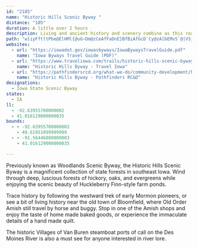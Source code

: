 ```yaml
---
id: "2185"
name: "Historic Hills Scenic Byway "
distance: "105"
duration: A little over 2 hours
description: Living and ancient history and scenery combine as this road crosses the Mormon Trail and curves through woodlands and Amish country.
path: "w}iyFftltPbe@ElHMl{@uG~Dm@zCeAfFaDnE}BfBiAfGcD`Cy@zA[bEMvS`@|VSjCKdL?jEl@f^zLxDx@jFVn`@x@rEj@`HTfGDjMMDrFRFrAGt@QZW`Er@bDZ`HZlh@Gf_B@vaFq@~HIt`@ElFZ^sAz@gBhScYnBkBrKqF~@QbNZlHbAz@Dr@Ih@Ur@s@vEqHZ{AD_BBeUb@_CrCsHJq@HeAOoB}EcVI_ABs@Nk@Ve@jFcFlC_EtSs^fBeDd@qA~Pwx@`@gDJeEPuA\\y@^e@b@WrDOrBFhDr@fIrClAFbLiCtJeCrAk@lAs@bFaE~@qAb@sAx@oFd@_AvByCd@_ATeAxAcKReAr@yBnA{BfGsIh@eATsARmHEuCmAsHI_A@_Ab@mFAiHIY_@q@qFoC]_@Wk@WmAy@_KuAsHEgAXmBdAgDD_ABmFJY^s@lN{Qj@yAb@kC|C{d@N}@t@{BT_BFcF}@gKE_HXsD?aAO_AYk@yAgB]m@EcANgE]mILmCr@{EFgAAeA]kB_DkMYcBKmAIoJMsFzAq@hBU|OKpc@EtA_@hAy@l@w@h@oA^wB?wh@FwHf@uCbHcZ\\eEDoEMyC{@gGwHq\\De^RgC\\sAp@cB|AiBdAm@bA[hYsBhASfA_@hAs@rBoBlEaGx@wAj@eBb@mBZsC\\cMd@mEfAgDdBwCv@u@xBsA`b@gNrA_AbA_Bh@eBT{BBoXXuBdAyCn@m@dAu@hB[fc@KlWJh`@^nAEbCe@pAq@lNqJvAs@zDmAbCKhPE?{FOcA@y\\V}{@N{qAMozAH}k@\\w|@^muAHgI~@s_@BqKd@u@z_@Sd_@f@fcADvADzAXjBf@hBx@lx@|c@hEzCpHtGlFdE`ElClEfD|XnR~A^fXFCqsAHeD^cE|@qFt@eC`KaY\\qAZmBNwCBgd@GycA]iyCD{v@EeCMgA}B{LKeAEuAF_CpCiPNkDYa}FUavAy@_lCS}uABk_@g@giAKshAXct@NqhDDa]\\gEj@{DbAoDxByF|CeFxf@{d@zEkFtBoCpg@sv@~QyWxByDbCgG~@mDx@uDt@}GRaFDma@\\{p@n@guB^kzA^iz@h@wmFJ{Ef@eFtAmFtK_Y|AeFd@oCZyDHgE?aTAuBSyBi@_Ci@}Ao@uAoAkB{CmBkA_@mGq@aGUkIw@yB{@cDgCsAqBi@sAu@sCa@_CQ_Dk@ex@OyAc@yBo@uBmBkDkq@cx@{DsF_F{HoAyBaGsIiLwLkAeCc@sDByAtBkTl@_ClCeD|DmDdB{@bPeFtAeA|@gBd@gCBsACsu@Cab@Bs@Nm@hWwh@d`@p`@vSwb@`J_QrAkBhByAnl@k\\{AgFUwAUsC?csBWwzAsAgwCQgpBIq^KqDYsBcAuBo@_AeHaFsB}@eGu@sN}@sPaBwAg@gAqA_@aBM_BLkApGgd@r@e@`CMr@m@vDoXZkAzGaMnBmFlAuFdA}JtG{|@JaJ_@uKo@i[^}KbAsHbB}JjBkEvPoPjBgAhA_@`BQxj@g@dbAI\\CdAy@s@{o@AwE`@qNxBL|PdBlA?rCXzQDtVOpd@A`i@XJLpDKrFBdXVzu@fAxCKlBe@rCsAzZ}TpBmBjAwAr@aAjBsDr@gBjAeEl@eDTiBTmDHsCeB_q@^{Ex@mDxU{j@fCsGdA_DtNip@ZmCLmCBgONgDh@gEhJym@bB}JRkBHyBCuCk@_FqLuj@lt@q[|Ay@v@o@jAaB|@_Cd@mBvFiWnA}GpDwUdAwF|@aCdAsBjHaKt@_B^mA^eBb@gD?gCImD?sCRsC^sBl@eBv@gAp\\w\\lAkBj@mB\\qBNuB?yBKmBc@sBe@yAwPwY{@mBcAeDq@aDc@kEIuBOmPOwIOcCc@{DgBmG{Ky]yEuNs@sBu@}A_BoCyAgB}UiTiAkB}@eCe@sBUuBImDTyD~Kil@n@}HJoDB{DIso@OqDUuAs@sCm@mAoUk`@iNaVoAuD[qCGgAAijIEy]FeoB"
websites:
  - url: "https://iowadot.gov/iowasbyways/IowaBywaysTravelGuide.pdf"
    name: "Iowa Byways Travel Guide (PDF)"
  - url: "https://www.traveliowa.com/trails/historic-hills-scenic-byway/7/"
    name: "Historic Hills Byway - Travel Iowa"
  - url: "https://pathfindersrcd.org/what-we-do/community-development/historic-hills-byway/"
    name: "Historic Hills Byway - Pathfinders RC&D"
designations:
  - Iowa State Scenic Byway
states:
  - IA
ll:
  - -92.63955700000002
  - 41.016129000000035
bounds:
  - - -92.63955700000002
    - 40.61951099999999
  - - -91.56446800000003
    - 41.016129000000035

---
```


 Previously known as Woodlands Scenic Byway, the Historic Hills Scenic Byway is a magnificent collection of state forests in southeast Iowa. Wind through deep, luscious forests of hickory, oaks, and evergreens while enjoying the scenic beauty of Huckleberry Finn-style farm ponds. 

 Trace history by following the westward trek of early Mormon pioneers, or see a bit of living history near the old town of Bloomfield, where Old Order Amish still travel by horse and buggy. Stop in one of the Amish shops and enjoy the taste of home made baked goods, or experience the immaculate details of a hand made quilt. 

The historic Villages of Van Buren steamboat ports of call on the Des Moines River is also a must see for anyone interested in river lore.

